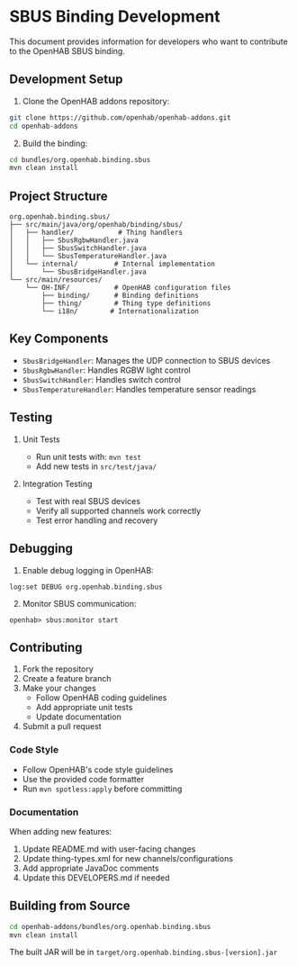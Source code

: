 # SBUS Binding Development

This document provides information for developers who want to contribute to the OpenHAB SBUS binding.

## Development Setup

1. Clone the OpenHAB addons repository:
```bash
git clone https://github.com/openhab/openhab-addons.git
cd openhab-addons
```

2. Build the binding:
```bash
cd bundles/org.openhab.binding.sbus
mvn clean install
```

## Project Structure

```
org.openhab.binding.sbus/
├── src/main/java/org/openhab/binding/sbus/
│   ├── handler/           # Thing handlers
│   │   ├── SbusRgbwHandler.java
│   │   ├── SbusSwitchHandler.java
│   │   └── SbusTemperatureHandler.java
│   └── internal/         # Internal implementation
│       └── SbusBridgeHandler.java
└── src/main/resources/
    └── OH-INF/           # OpenHAB configuration files
        ├── binding/      # Binding definitions
        ├── thing/        # Thing type definitions
        └── i18n/        # Internationalization
```

## Key Components

* `SbusBridgeHandler`: Manages the UDP connection to SBUS devices
* `SbusRgbwHandler`: Handles RGBW light control
* `SbusSwitchHandler`: Handles switch control
* `SbusTemperatureHandler`: Handles temperature sensor readings

## Testing

1. Unit Tests
   * Run unit tests with: `mvn test`
   * Add new tests in `src/test/java/`

2. Integration Testing
   * Test with real SBUS devices
   * Verify all supported channels work correctly
   * Test error handling and recovery

## Debugging

1. Enable debug logging in OpenHAB:
```
log:set DEBUG org.openhab.binding.sbus
```

2. Monitor SBUS communication:
```
openhab> sbus:monitor start
```

## Contributing

1. Fork the repository
2. Create a feature branch
3. Make your changes
   * Follow OpenHAB coding guidelines
   * Add appropriate unit tests
   * Update documentation
4. Submit a pull request

### Code Style

* Follow OpenHAB's code style guidelines
* Use the provided code formatter
* Run `mvn spotless:apply` before committing

### Documentation

When adding new features:
1. Update README.md with user-facing changes
2. Update thing-types.xml for new channels/configurations
3. Add appropriate JavaDoc comments
4. Update this DEVELOPERS.md if needed

## Building from Source

```bash
cd openhab-addons/bundles/org.openhab.binding.sbus
mvn clean install
```

The built JAR will be in `target/org.openhab.binding.sbus-[version].jar`

